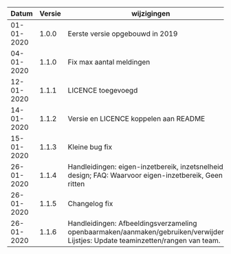 Datum|Versie|wijzigingen
-----------|-------|------------
01-01-2020|1.0.0|Eerste versie opgebouwd in 2019
04-01-2020|1.1.0|Fix max aantal meldingen
12-01-2020|1.1.1|LICENCE toegevoegd
14-01-2020|1.1.2|Versie en LICENCE koppelen aan README
15-01-2020|1.1.3|Kleine bug fix
26-01-2020|1.1.4|Handleidingen: eigen-inzetbereik, inzetsnelheid, design; FAQ: Waarvoor eigen-inzetbereik, Geen B-ritten
26-01-2020|1.1.5|Changelog fix
26-01-2020|1.1.6|Handleidingen: Afbeeldingsverzameling openbaarmaken/aanmaken/gebruiken/verwijderen; Lijstjes: Update teaminzetten/rangen van team.